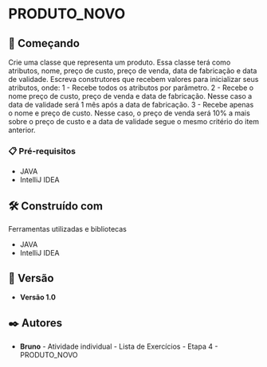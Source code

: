 # PRODUTO_NOVO

## 🚀 Começando

Crie uma classe que representa um produto. Essa classe terá como atributos, nome, preço de custo, preço de venda, data de fabricação e data de validade.
Escreva construtores que recebem valores para inicializar seus atributos, onde:
1 - Recebe todos os atributos por parâmetro.
2 - Recebe o nome preço de custo, preço de venda e data de fabricação. Nesse caso a data de validade será 1 mês após a data de fabricação.
3 - Recebe apenas o nome e preço de custo. Nesse caso, o preço de venda será 10% a mais sobre o preço de custo e a data de validade segue o mesmo critério do item anterior.

### 📋 Pré-requisitos
- JAVA
- IntelliJ IDEA 

## 🛠️ Construído com

Ferramentas utilizadas e bibliotecas
- JAVA
- IntelliJ IDEA 

## 📌 Versão

* **Versão 1.0**

## ✒️ Autores

* **Bruno** - Atividade individual - Lista de Exercícios - Etapa 4 - PRODUTO_NOVO

